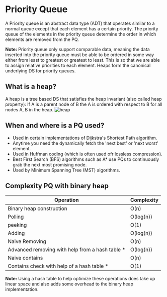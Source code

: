 # Priority Queue
A Priority queue is an abstract data type (ADT) that operates similar to a normal queue 
except that each element has a certain priority. The priority queue of the elements in the priority queue
determine the order in which elements are removed from the PQ.

**Note:** Priority queue only support comparable data, meaning the data inserted into the priority
queue must be able to be ordered in some way either from least to greatest or greatest to least. This
is so that we are able to assign relative priorities to each element. Heaps form the canonical 
underlying DS for priority queues.

## What is a heap?
A heap is a tree based DS that satisfies the heap invariant (also called heap property):
If A is a parent node of B the A is ordered with respect to B for all nodes A, B in the heap.
![heap](https://www.geeksforgeeks.org/wp-content/uploads/MinHeapAndMaxHeap.png)

## When and where is a PQ used?
- Used in certain implementations of Dijkstra's Shortest Path algorithm.
- Anytime you need the dynamically fetch the 'next best' or 'next worst' element.
- Used in Huffman coding (which is often used ofr lossless compression).
- Best First Search (BFS) algorithms such as A* use PQs to continuously grab the next most promising node.
- Used by Minimum Spanning Tree (MST) algorithms.

## Complexity PQ with binary heap
| Operation | Complexity |
| --- | --- |
| Binary heap construction | O(n) |
| Polling | O(log(n)) |
| peeking | O(1) |
| Adding | O(log(n)) |
| Naive Removing | O(n) |
| Advanced removing with help from a hash table * | O(log(n)) |
| Naive contains | O(n) |
| Contains check with help of a hash table * | O(1)

**Note:** Using a hash table to help optimize these operations does take up linear space
and also adds some overhead to the binary heap implementation.

